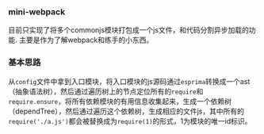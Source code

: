 ### mini-webpack
目前只实现了将多个commonjs模块打包成一个js文件，和代码分割异步加载的功能.
主要是作为了解webpack和练手的小东西。

### 基本思路

从`config`文件中拿到入口模块，将入口模块的js源码通过`esprima`转换成一个ast（抽象语法树），然后通过遍历树上的节点定位所有的`require`和`require.ensure`，将所有依赖模块的有用信息收集起来，生成一个依赖树（dependTree），然后通过遍历这个依赖树，生成相应的文件js，其中所有的`require('./a.js')`都会被替换成为`require(1)`的形式，1为模块的唯一id标识。